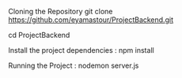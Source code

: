 Cloning the Repository
git clone https://github.com/eyamastour/ProjectBackend.git

cd ProjectBackend

Install the project dependencies :
npm install

Running the Project :
nodemon server.js

